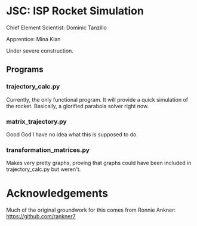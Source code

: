 # JSC: ISP Rocket Simulation
Chief Element Scientist: Dominic Tanzillo

Apprentice: Mina Kian

Under severe construction.

## Programs

### trajectory_calc.py 
Currently, the only functional program. It will provide a quick simulation of the rocket. 
Basically, a glorified parabola solver right now.

### matrix_trajectory.py
Good God I have no idea what this is supposed to do.

### transformation_matrices.py
Makes very pretty graphs, proving that graphs could have been included in trajectory_calc.py but weren't. 

# Acknowledgements
Much of the original groundwork for this comes from Ronnie Ankner: https://github.com/rankner7